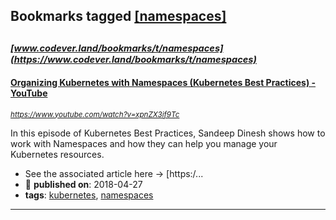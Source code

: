 ## Bookmarks tagged [[namespaces]](https://www.codever.land/search?q=[namespaces])

_<sup><sup>[www.codever.land/bookmarks/t/namespaces](https://www.codever.land/bookmarks/t/namespaces)</sup></sup>_
---
#### [Organizing Kubernetes with Namespaces (Kubernetes Best Practices) - YouTube](https://www.youtube.com/watch?v=xpnZX3if9Tc)
_<sup>https://www.youtube.com/watch?v=xpnZX3if9Tc</sup>_

In this episode of Kubernetes Best Practices, Sandeep Dinesh shows how to work with Namespaces and how they can help you manage your Kubernetes resources.

* See the associated article here → [https:/...
* :calendar: **published on**: 2018-04-27
* **tags**: [kubernetes](../tagged/kubernetes.md), [namespaces](../tagged/namespaces.md)
---
